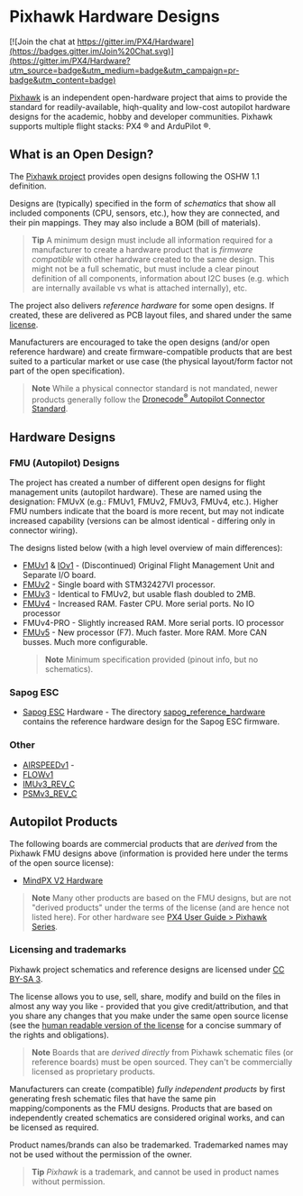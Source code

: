 # Pixhawk Hardware Designs

[![Join the chat at https://gitter.im/PX4/Hardware](https://badges.gitter.im/Join%20Chat.svg)](https://gitter.im/PX4/Hardware?utm_source=badge&utm_medium=badge&utm_campaign=pr-badge&utm_content=badge) 

[Pixhawk](http://pixhawk.org) is an independent open-hardware project that aims to provide the standard for readily-available, hiqh-quality and low-cost autopilot hardware designs for the academic, hobby and developer communities. Pixhawk supports multiple flight stacks: PX4 ® and ArduPilot ®.

## What is an Open Design?

The [Pixhawk project](https://pixhawk.org/) provides open designs following the OSHW 1.1 definition.

Designs are (typically) specified in the form of *schematics* that show all included components (CPU, sensors, etc.), how they are connected, and their pin mappings. 
They may also include a BOM (bill of materials).

> **Tip** A minimum design must include all information required for a manufacturer to create a hardware product that is *firmware compatible* with other hardware created to the same design.
  This might not be a full schematic, but must include a clear pinout definition of all components, information about I2C buses (e.g. which are internally available vs what is attached internally), etc.

The project also delivers *reference hardware* for some open designs.
If created, these are delivered as PCB layout files, and shared under the same [license](#licenses).

Manufacturers are encouraged to take the open designs (and/or open reference hardware) and create firmware-compatible products that are best suited to a particular market or use case (the physical layout/form factor not part of the open specification).

> **Note** While a physical connector standard is not mandated, newer products generally follow the [Dronecode<sup>&reg;</sup> Autopilot Connector Standard](https://wiki.dronecode.org/workgroup/connectors/start).


## Hardware Designs

### FMU (Autopilot) Designs

The project has created a number of different open designs for flight management units (autopilot hardware). 
These are named using the designation: FMUvX (e.g.: FMUv1, FMUv2, FMUv3, FMUv4, etc.).
Higher FMU numbers indicate that the board is more recent, but may not indicate increased capability (versions can be almost identical - differing only in connector wiring).

The designs listed below (with a high level overview of main differences): 

- [FMUv1](FMUv1/README.md) & [IOv1](IOv1) - (Discontinued) Original Flight Management Unit and Separate I/O board.
- [FMUv2](FMUv2/README.md) - Single board with STM32427VI processor.
- [FMUv3](FMUv3_REV_D/README.md) - Identical to FMUv2, but usable flash doubled to 2MB.
- [FMUv4](FMUv4/README.md) - Increased RAM. Faster CPU. More serial ports. No IO processor
- FMUv4-PRO - Slightly increased RAM. More serial ports. IO processor <!-- is this design compatible - is it a reference? -->
- [FMUv5](FMUv5/README.md) - New processor (F7). Much faster. More RAM. More CAN busses. Much more configurable.
  > **Note** Minimum specification provided (pinout info, but no schematics).


### Sapog ESC

- [Sapog ESC](https://github.com/PX4/sapog) Hardware - The directory [sapog_reference_hardware](sapog_reference_hardware/README.md) contains the reference hardware design for the Sapog ESC firmware.

### Other

- [AIRSPEEDv1](AIRSPEEDv1) - 
- [FLOWv1](FLOWv1)
- [IMUv3_REV_C](IMUv3_REV_C)
- [PSMv3_REV_C](PSMv3_REV_C)


## Autopilot Products

The following boards are commercial products that are *derived* from the Pixhawk FMU designs above (information is provided here under the terms of the open source license):

- [MindPX V2 Hardware](MindPXv2/README.md)

> **Note** Many other products are based on the FMU designs, but are not "derived products" under the terms of the license (and are hence not listed here). For other hardware see [PX4 User Guide > Pixhawk Series]( https://docs.px4.io/master/en/flight_controller/pixhawk_series.html#pixhawk-series).



### Licensing and trademarks

Pixhawk project schematics and reference designs are licensed under [CC BY-SA 3](https://creativecommons.org/licenses/by-sa/3.0/legalcode).

The license allows you to use, sell, share, modify and build on the files in almost any way you like - provided that you give credit/attribution, and that you share any changes that you make under the same open source license (see the [human readable version of the license](https://creativecommons.org/licenses/by-sa/3.0/) for a concise summary of the rights and obligations).

> **Note** Boards that are *derived directly* from Pixhawk schematic files (or reference boards) must be open sourced. They can't be commercially licensed as proprietary products.

Manufacturers can create (compatible) *fully independent products* by first generating fresh schematic files that have the same pin mapping/components as the FMU designs. Products that are based on independently created schematics are considered original works, and can be licensed as required.

Product names/brands can also be trademarked. Trademarked names may not be used without the permission of the owner.

> **Tip** *Pixhawk* is a trademark, and cannot be used in product names without permission.
